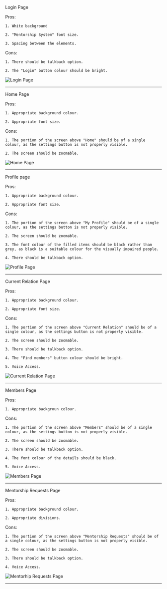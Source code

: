 Login Page

Pros: 

    1. White background
    
    2. "Mentorship System" font size.
    
    3. Spacing between the elements.
    
Cons:

    1. There should be talkback option.
    
    2. The "Login" button colour should be bright.
    
![Login Page](https://drive.google.com/uc?export=view&id=1Xf64GWpRsG-PxKAixK9zj8EoMPZROWnh)    

-------------------------------------------------------------

Home Page

Pros:

    1. Appropriate background colour.
    
    2. Appropriate font size.
    
Cons: 

    1. The portion of the screen above "Home" should be of a single colour, as the settings button is not properly visible.
    
    2. The screen should be zoomable. 
    
![Home Page](https://drive.google.com/uc?export=view&id=1pyvnY7VBfaZ61www7JHQRJdLmHRRIaHB)

--------------------------------------------------------------

Profile page

Pros:

    1. Appropriate background colour.
    
    2. Appropriate font size.
    
Cons:

    1. The portion of the screen above "My Profile" should be of a single colour, as the settings button is not properly visible.
    
    2. The screen should be zoomable.
    
    3. The font colour of the filled items should be black rather than grey, as black is a suitable colour for the visually impaired people.
    
    4. There should be talkback option.
    
![Profile Page](https://drive.google.com/uc?export=view&id=1qwiiTzpbkUov0_WylSs1BCVZYkfuYS4o)    

---------------------------------------------------------------

Current Relation Page

Pros:

    1. Appropriate background colour.
    
    2. Appropriate font size.
    
Cons:

    1. The portion of the screen above "Current Relation" should be of a single colour, as the settings button is not properly visible.
    
    2. The screen should be zoomable.
    
    3. There should be talkback option.
    
    4. The "Find members" button colour should be bright.
    
    5. Voice Access.
  
![Current Relation Page](https://drive.google.com/uc?export=view&id=1yz7p-Xug11j9SILyxx1fvYzo9-HLEos5)

----------------------------------------------------------------

Members Page

Pros:

    1. Appropriate backgroun colour. 
    
Cons:

    1. The portion of the screen above "Members" should be of a single colour, as the settings button is not properly visible.
    
    2. The screen should be zoomable.
    
    3. There should be talkback option.
    
    4. The font colour of the details should be black.
    
    5. Voice Access.
    
![Members Page](https://drive.google.com/uc?export=view&id=1tWTK-K3-qwDBRcEMyo7zzRh3xh4bbU1G)    

-----------------------------------------------------------------

Mentorship Requests Page

Pros:

    1. Appropriate background colour.
    
    2. Appropriate divisions.
    
Cons:

    1. The portion of the screen above "Mentorship Requests" should be of a single colour, as the settings button is not properly visible.
    
    2. The screen should be zoomable.
    
    3. There should be talkback option. 
    
    4. Voice Access.
    
![Mentorhip Requests Page](https://drive.google.com/uc?export=view&id=1VE4ehhs2fYYN5Ht0xH9oK2jenbNNQOLe)

------------------------------------------------------------------
